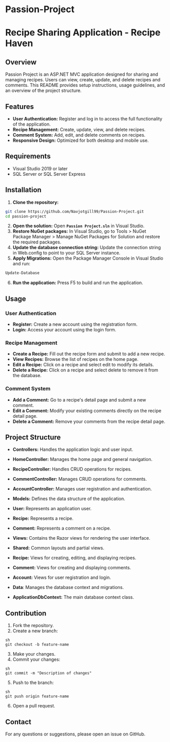# Passion-Project

# Recipe Sharing Application - Recipe Haven

## Overview

Passion Project is an ASP.NET MVC application designed for sharing and managing recipes. Users can view, create, update, and delete recipes and comments. This README provides setup instructions, usage guidelines, and an overview of the project structure.

## Features

* **User Authentication:** Register and log in to access the full functionality of the application.
* **Recipe Management:** Create, update, view, and delete recipes.
* **Comment System:** Add, edit, and delete comments on recipes.
* **Responsive Design:** Optimized for both desktop and mobile use.

## Requirements

* Visual Studio 2019 or later
* SQL Server or SQL Server Express

## Installation
1. **Clone the repository:**
```sh
git clone https://github.com/Navjotgill99/Passion-Project.git
cd passion-project
```
2. **Open the solution:**
Open **`Passion Project.sln`** in Visual Studio.
3. **Restore NuGet packages:** In Visual Studio, go to Tools > NuGet Package Manager > Manage NuGet Packages for Solution and restore the required packages.
4. **Update the database connection string:** Update the connection string in Web.config to point to your SQL Server instance.
5. **Apply Migrations:**
Open the Package Manager Console in Visual Studio and run:
```sh
Update-Database
```
6. **Run the application:** Press F5 to build and run the application.

## Usage
### User Authentication
* **Register:** Create a new account using the registration form.
*  **Login:** Access your account using the login form.

### Recipe Management
* **Create a Recipe:** Fill out the recipe form and submit to add a new recipe.
* **View Recipes:** Browse the list of recipes on the home page.
* **Edit a Recipe:** Click on a recipe and select edit to modify its details.
* **Delete a Recipe:** Click on a recipe and select delete to remove it from the database.

### Comment System
* **Add a Comment:** Go to a recipe's detail page and submit a new comment.
* **Edit a Comment:** Modify your existing comments directly on the recipe detail page.
* **Delete a Comment:** Remove your comments from the recipe detail page.

## Project Structure
* **Controllers:** Handles the application logic and user input.
 * **HomeController:** Manages the home page and general navigation.
 * **RecipeController:** Handles CRUD operations for recipes.
 * **CommentController:** Manages CRUD operations for comments.
 * **AccountController:** Manages user registration and authentication.

* **Models:** Defines the data structure of the application.
 * **User:** Represents an application user.
 * **Recipe:** Represents a recipe.
 * **Comment:** Represents a comment on a recipe.

* **Views:** Contains the Razor views for rendering the user interface.
 * **Shared:** Common layouts and partial views.
 * **Recipe:** Views for creating, editing, and displaying recipes.
 * **Comment:** Views for creating and displaying comments.
 * **Account:** Views for user registration and login.

* **Data**: Manages the database context and migrations.
 * **ApplicationDbContext:** The main database context class.

## Contribution
1. Fork the repository.
2. Create a new branch:
```
sh
git checkout -b feature-name
```
3. Make your changes.
4. Commit your changes:
```
sh
git commit -m "Description of changes"
```
5. Push to the branch:
```
sh
git push origin feature-name
```
6. Open a pull request.

## Contact
For any questions or suggestions, please open an issue on GitHub.
